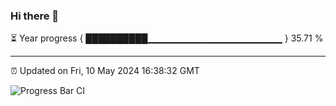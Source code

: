 ### Hi there 👋

⏳ Year progress { ██████████▁▁▁▁▁▁▁▁▁▁▁▁▁▁▁▁▁▁▁▁ } 35.71 %

---

⏰ Updated on Fri, 10 May 2024 16:38:32 GMT

![Progress Bar CI](https://github.com/IshwaranRudhara/GIT-ACTION/workflows/Progress%20Bar%20CI/badge.svg)
